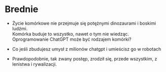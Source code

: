 # **Brednie**

- Życie komórkowe nie przejmuje się potężnymi dinozaurami i boskimi ludźmi.  
Komórka buduje to wszystko, nawet o tym nie wiedząc.  
Oprogramowanie ChatGPT może być rodzajem komórki?  

- Co jeśli zbudujesz umysł z milionów chatgpt i umieścisz go w robotach  

- Prawdopodobnie, tak zwany postęp, zrodził się, przede wszystkim, z lenistwa i rywalizacji.